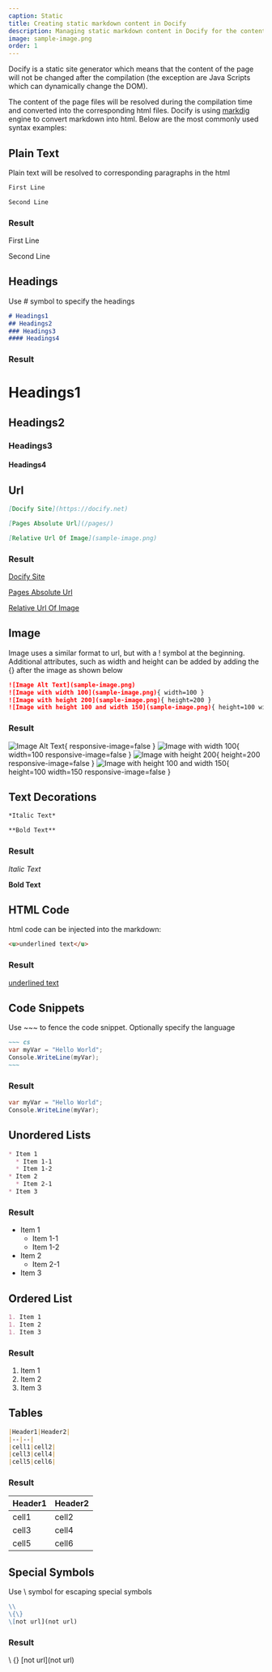 ```yaml
---
caption: Static
title: Creating static markdown content in Docify
description: Managing static markdown content in Docify for the content of the pages
image: sample-image.png
order: 1
---
```

Docify is a static site generator which means that the content of the page will not be changed after the compilation (the exception are Java Scripts which can dynamically change the DOM).

The content of the page files will be resolved during the compilation time and converted into the corresponding html files. Docify is using [markdig](https://github.com/lunet-io/markdig) engine to convert markdown into html. Below are the most commonly used syntax examples:

## Plain Text

Plain text will be resolved to corresponding paragraphs in the html

~~~ md
First Line

Second Line
~~~

### Result

First Line

Second Line

## Headings

Use # symbol to specify the headings 

~~~ md
# Headings1
## Headings2
### Headings3
#### Headings4
~~~

### Result

# Headings1
## Headings2
### Headings3
#### Headings4

## Url

~~~ md
[Docify Site](https://docify.net)

[Pages Absolute Url](/pages/)

[Relative Url Of Image](sample-image.png)
~~~

### Result

[Docify Site](https://docify.net)

[Pages Absolute Url](/pages/)

[Relative Url Of Image](sample-image.png)

## Image

Image uses a similar format to url, but with a ! symbol at the beginning. Additional attributes, such as width and height can be added by adding the \{\} after the image as shown below

~~~ md
![Image Alt Text](sample-image.png)
![Image with width 100](sample-image.png){ width=100 }
![Image with height 200](sample-image.png){ height=200 }
![Image with height 100 and width 150](sample-image.png){ height=100 width=150 }
~~~

### Result

![Image Alt Text](sample-image.png){ responsive-image=false }
![Image with width 100](sample-image.png){ width=100 responsive-image=false }
![Image with height 200](sample-image.png){ height=200 responsive-image=false }
![Image with height 100 and width 150](sample-image.png){ height=100 width=150 responsive-image=false }

## Text Decorations

~~~ md
*Italic Text*

**Bold Text**
~~~

### Result

*Italic Text*

**Bold Text**

## HTML Code

html code can be injected into the markdown:

~~~ md
<u>underlined text</u>
~~~

### Result

<u>underlined text</u>

## Code Snippets

Use ~~~ to fence the code snippet. Optionally specify the language

``` md
~~~ cs
var myVar = "Hello World";
Console.WriteLine(myVar);
~~~
```

### Result

~~~ cs
var myVar = "Hello World";
Console.WriteLine(myVar);
~~~

## Unordered Lists

~~~ md
* Item 1
  * Item 1-1
  * Item 1-2
* Item 2
  * Item 2-1
* Item 3
~~~

### Result

* Item 1
  * Item 1-1
  * Item 1-2
* Item 2
  * Item 2-1
* Item 3

## Ordered List

~~~ md
1. Item 1
1. Item 2
1. Item 3
~~~

### Result

1. Item 1
1. Item 2
1. Item 3

## Tables

~~~ md
|Header1|Header2|
|--|--|
|cell1|cell2|
|cell3|cell4|
|cell5|cell6|
~~~

### Result

|Header1|Header2|
|--|--|
|cell1|cell2|
|cell3|cell4|
|cell5|cell6|

## Special Symbols

Use \\ symbol for escaping special symbols

~~~ md
\\
\{\}
\[not url](not url)
~~~

### Result

\\
\{\}
\[not url](not url)